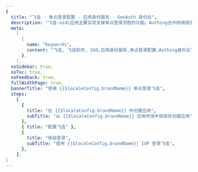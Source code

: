 ```yaml
---
{
  title: "飞连 - 单点登录配置 - 应用身份服务 - GenAuth 身份云",
  description: "飞连-oidc应用主要实现支撑单点登录流程的功能。Authing合作网络提供飞连，单点登录，SSO，实现应用的快捷登录、免密登录，提升员工办公体验、增强用户体验，增强企业数字化服务水平。",
  meta:
    [
      {
        name: "keywords",
        content: "飞连, 飞连软件, SSO,应用身份服务,单点登录配置,Authing身份云",
      },
    ],
  noSidebar: true,
  noToc: true,
  noFeedback: true,
  fullWidthPage: true,
  bannerTitle: "使用 {{$localeConfig.brandName}} 单点登录飞连",
  steps:
    [
      {
        title: "在 {{$localeConfig.brandName}} 中创建应用",
        subTitle: "从 {{$localeConfig.brandName}} 应用市场中获取并创建应用",
      },
      { title: "配置飞连" },
      {
        title: "体验登录",
        subTitle: "使用 {{$localeConfig.brandName}} IdP 登录飞连",
      },
    ],
}
---
```


<IntegrationDetail/>
